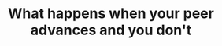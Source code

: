 ---
layout:       post
title:        "What happens when your peer advances and you don't"
url:          "/posts/envy.html"
canonical_url: "/posts/envy.html"
redirect_to: /posts/envy.html
---